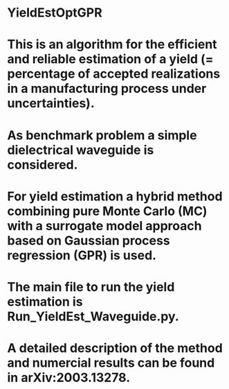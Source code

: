 # YieldEstOptGPR

# This is an algorithm for the efficient and reliable estimation of a yield (= percentage of accepted realizations in a manufacturing process under uncertainties). 
# As benchmark problem a simple dielectrical waveguide is considered. 
# For yield estimation a hybrid method combining pure Monte Carlo (MC) with a surrogate model approach based on Gaussian process regression (GPR) is used.
# The main file to run the yield estimation is Run_YieldEst_Waveguide.py.
# A detailed description of the method and numercial results can be found in arXiv:2003.13278.
